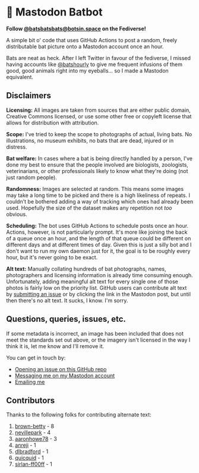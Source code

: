 # 🦇 Mastodon Batbot

**Follow [@batsbatsbats@botsin.space](https://botsin.space/@batsbatsbats) on the Fediverse!**

A simple bit o' code that uses GitHub Actions to post a random, freely distributable bat picture onto a Mastodon account once an hour.

Bats are neat as heck. After I left Twitter in favour of the fediverse, I missed having accounts like [@batshourly](https://twitter.com/batshourly) to give me frequent infusions of them good, good animals right into my eyeballs... so I made a Mastodon equivalent.

## Disclaimers

**Licensing:** All images are taken from sources that are either public domain, Creative Commons licensed, or use some other free or copyleft license that allows for distribution with attribution.

**Scope:** I've tried to keep the scope to photographs of actual, living bats. No illustrations, no museum exhibits, no bats that are dead, injured or in distress.

**Bat welfare:** In cases where a bat is being directly handled by a person, I've done my best to ensure that the people involved are biologists, zoologists, veterinarians, or other professionals likely to know what they're doing (not just random people).

**Randomness:** Images are selected at random. This means some images may take a long time to be picked and there is a high likeliness of repeats. I couldn't be bothered adding a way of tracking which ones had already been used. Hopefully the size of the dataset makes any repetition not _too_ obvious.

**Scheduling:** The bot uses GitHub Actions to schedule posts once an hour. Actions, however, is not particularly prompt. It's more like joining the back of a queue once an hour, and the length of that queue could be different on different days and at different times of day. Given this is just a silly bot and I don't want to run my own daemon just for it, the goal is to be roughly every hour, but it's never going to be exact.

**Alt text:** Manually collating hundreds of bat photographs, names, photographers and licensing information is already time consuming enough. Unfortunately, adding meaningful alt text for every single one of those photos is fairly low on the priority list. GitHub users can contribute alt text by [submitting an issue](https://github.com/querkmachine/bat-bot/issues/new/choose) or by clicking the link in the Mastodon post, but until then there's no alt text. It sucks, I know. I'm sorry.

## Questions, queries, issues, etc.

If some metadata is incorrect, an image has been included that does not meet the standards set out above, or the imagery isn't licensed in the way I think it is, let me know and I'll remove it.

You can get in touch by:

- [Opening an issue on this GitHub repo](https://github.com/querkmachine/bat-bot/issues)
- [Messaging me on my Mastodon account](https://chitter.xyz/@batbeeps)
- [Emailing me](mailto:hi@berly.kim)

## Contributors

Thanks to the following folks for contributing alternate text:

1. [brown-betty](https://github.com/brown-betty) - 8
2. [nevillepark](https://github.com/nevillepark) - 4
3. [aaronhowe78](https://github.com/aaronhowe78) - 3
4. [anreji](https://github.com/anreji) - 1
5. [dlbradford](https://github.com/dlbradford) - 1
6. [quicquid](https://github.com/quicquid) - 1
7. [sirlan-ff00ff](https://github.com/sirlan-ff00ff) - 1
